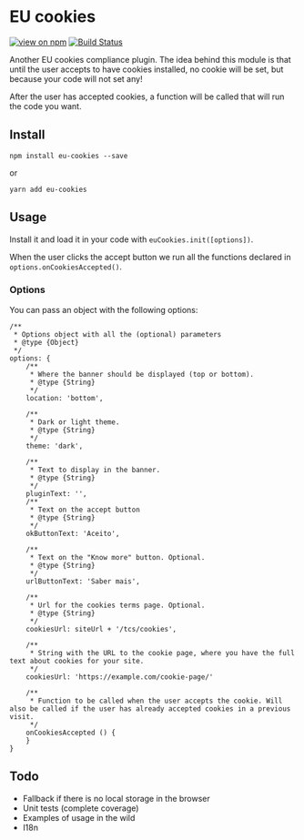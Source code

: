 # EU cookies

[![view on npm](http://img.shields.io/npm/v/eu-cookies.svg?style=flat)](https://www.npmjs.com/package/eu-cookies) [![Build Status](https://semaphoreci.com/api/v1/adalbertoteixeira/eu-cookies/branches/master/badge.svg)](https://semaphoreci.com/adalbertoteixeira/eu-cookies)

Another EU cookies compliance plugin. The idea behind this module is that until the user accepts to have cookies installed, no cookie will be set, but because your code will not set any!

After the user has accepted cookies, a function will be called that will run the code you want.

## Install

`npm install eu-cookies --save`

or

`yarn add eu-cookies`

## Usage

Install it and load it in your code with `euCookies.init([options])`.

When the user clicks the accept button we run all the functions declared in `options.onCookiesAccepted()`.

### Options

You can pass an object with the following options:

```(js)
/**
 * Options object with all the (optional) parameters
 * @type {Object}
 */
options: {
    /**
     * Where the banner should be displayed (top or bottom).
     * @type {String}
     */
    location: 'bottom',

    /**
     * Dark or light theme.
     * @type {String}
     */
    theme: 'dark',

    /**
     * Text to display in the banner.
     * @type {String}
     */
    pluginText: '',
    /**
     * Text on the accept button
     * @type {String}
     */
    okButtonText: 'Aceito',

    /**
     * Text on the "Know more" button. Optional.
     * @type {String}
     */
    urlButtonText: 'Saber mais',

    /**
     * Url for the cookies terms page. Optional.
     * @type {String}
     */
    cookiesUrl: siteUrl + '/tcs/cookies',

    /**
     * String with the URL to the cookie page, where you have the full text about cookies for your site.
     */
    cookiesUrl: 'https://example.com/cookie-page/'

    /**
     * Function to be called when the user accepts the cookie. Will also be called if the user has already accepted cookies in a previous visit.
     */
    onCookiesAccepted () {
    }
}
```

## Todo
- Fallback if there is no local storage in the browser
- Unit tests (complete coverage)
- Examples of usage in the wild
- I18n
